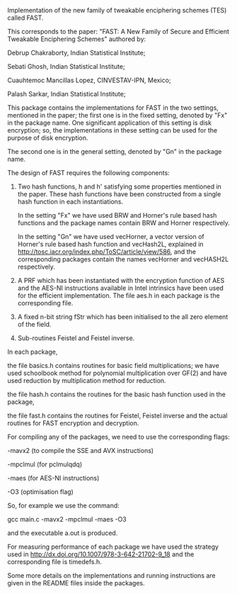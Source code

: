 Implementation of the new family of tweakable enciphering schemes (TES) called FAST.

This corresponds to the paper: "FAST: A New Family of Secure and Efficient Tweakable Enciphering Schemes" authored by:

Debrup Chakraborty,                                  Indian Statistical Institute;

Sebati Ghosh,                                        Indian Statistical Institute;

Cuauhtemoc Mancillas Lopez,                          CINVESTAV-IPN, Mexico;

Palash Sarkar,                                       Indian Statistical Institute;

This package contains the implementations for FAST in the two settings, mentioned in the paper; the first one is in the fixed setting, denoted by "Fx" in the package name. One significant application of this setting is disk encryption; so, the implementations in these setting can be used for the purpose of disk encryption.

The second one is in the general setting, denoted by "Gn" in the package name.

The design of FAST requires the following components:

1. Two hash functions, h and h' satisfying some properties mentioned in the paper. These hash functions 
have been constructed from a single hash function in each instantiations. 

    In the setting "Fx" we have used BRW and Horner's rule based hash functions and the package names 
    contain BRW and Horner respectively.

    In the setting "Gn" we have used vecHorner, a vector version of Horner's rule based hash function 
    and vecHash2L, explained in http://tosc.iacr.org/index.php/ToSC/article/view/586, and the 
    corresponding packages contain the names vecHorner and vecHASH2L respectively.

2. A PRF which has been instantiated with the encryption function of AES and the AES-NI instructions 
available in Intel intrinsics have been used for the efficient implementation. The file aes.h in each 
package is the corresponding file.

3. A fixed n-bit string fStr which has been initialised to the all zero element of the field.

4. Sub-routines Feistel and Feistel inverse.

In each package,

the file basics.h contains routines for basic field multiplications; we have used schoolbook method for
polynomial multiplication over GF(2) and have used reduction by multiplication method for reduction.

the file hash.h contains the routines for the basic hash function used in the package,

the file fast.h contains the routines for Feistel, Feistel inverse and the actual routines 
for FAST encryption and decryption.

For compiling any of the packages, we need to use the corresponding flags:

-mavx2 (to compile the SSE and AVX instructions)

-mpclmul (for pclmulqdq)

-maes (for AES-NI instructions)

-O3 (optimisation flag)

So, for example we use the command:

gcc main.c -mavx2 -mpclmul -maes -O3

and the executable a.out is produced.

For measuring performance of each package we have used the strategy used in http://dx.doi.org/10.1007/978-3-642-21702-9_18 and the corresponding file is timedefs.h.

Some more details on the implementations and running instructions are given in the README files inside the packages.
